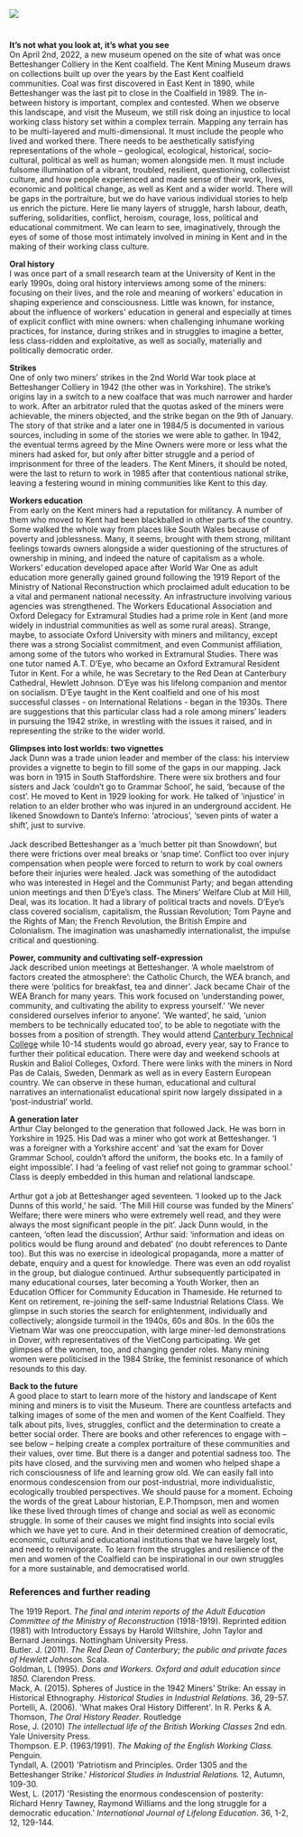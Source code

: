<a href="https://www.kent-maps.online"><img src="https://www.kent-maps.online/juncture/ve-button.png"></a>
<param ve-config title="Mapping radical dissent: the Kent Miners, militancy and workers’ education" author="Professor Emeritus Linden West" layout="vtl" banner="https://stor.artstor.org/stor/6e4cd3c3-771e-43b2-a9e8-90384590672d" description="Prof. Linden West discusses the 'important, complex and contested' 100 year history (1890 - 1989) of the Kent mines and miners.">

<!-- Global Entities -->
<param ve-entity eid="Q29303" aliases="Canterbury">
<param ve-entity eid="Q4898591" aliases="Betteshanger">
<param ve-entitley eid="Q179224" aliases="Dover">

<!-- Historical map layers -->
<param ve-map-layer active allmaps allmaps-id="e2c6c2d2160a2c8b" title="Kent Road Map">

#

**It’s not what you look at, it’s what you see**   
On April 2nd, 2022, a new museum opened on the site of what was once Betteshanger Colliery in the Kent coalfield. The Kent Mining Museum draws on collections built up over the years by the East Kent coalfield communities. Coal was first discovered in East Kent in 1890, while Betteshanger was the last pit to close in the Coalfield in 1989. The in-between history is important, complex and contested. When we observe this landscape, and visit the Museum, we still risk doing an injustice to local working class history set within a complex terrain. Mapping any terrain has to be multi-layered and multi-dimensional. It must include the people who lived and worked there. There needs to be aesthetically satisfying representations of the whole  – geological, ecological, historical, socio-cultural, political as well as human; women alongside men.  It must include fulsome illumination of a vibrant, troubled, resilient, questioning, collectivist culture, and how people experienced and made sense of their work, lives, economic and political change, as well as Kent and a wider world. There will be gaps in the portraiture, but we do have various individual stories to help us enrich the picture. Here lie many layers of struggle, harsh labour, death, suffering, solidarities, conflict, heroism, courage, loss, political and educational commitment. We can learn to see, imaginatively, through the eyes of some of those most intimately involved in mining in Kent and in the making of their working class culture. 
<param ve-image url="https://stor.artstor.org/stor/8cc5eb9c-60be-4b8d-8408-cea130517fd6" label="The Waiting Miner" attribution="Martin Crowther">
<!-- Base map centered on Betteshanger --> 
<param ve-map center="Q4898591" zoom="12">

**Oral history**   
I was once part of a small research team at the University of Kent in the early 1990s, doing oral history interviews among some of the miners: focusing on their lives, and the role and meaning of workers’ education in shaping experience and consciousness. Little was known, for instance, about the influence of workers' education in general and especially at times of explicit conflict with mine owners: when challenging inhumane working practices, for instance, during strikes and in struggles to imagine a better, less class-ridden and exploitative, as well as socially, materially and politically democratic order.  
<param ve-image url="https://upload.wikimedia.org/wikipedia/commons/6/62/Commemorative_statue_showing_Aylesham%27s_history_of_mining..jpg" label="Commemorative Statue showing Aylesham's history of mining" attribution="Nick Smith, via Wikimedia Commons" license="CC BY-SA 2.0"> 

**Strikes**   
One of only two miners’ strikes in the 2nd World War took place at Betteshanger Colliery in 1942 (the other was in Yorkshire). The strike’s origins lay in a switch to a new coalface that was much narrower and harder to work. After an arbitrator ruled that the quotas asked of the miners were achievable, the miners objected, and the strike began on the 9th of January. The story of that strike and a later one in 1984/5 is documented in various sources, including in some of the stories we were able to gather. In 1942, the eventual terms agreed by the Mine Owners were more or less what the miners had asked for, but only after bitter struggle and a period of imprisonment for three of the leaders. The Kent Miners, it should be noted, were the last to return to work in 1985 after that contentious national strike, leaving a festering wound in mining communities like Kent to this day. 
<param ve-image url="https://upload.wikimedia.org/wikipedia/commons/0/05/KentNUMStrikeBadge.JPG" label="Kent NUM Strike Badge" attribution="Simon Speed, CC0, via Wikimedia Commons">
<!-- Base map centered on Betteshanger --> 
<param ve-map center="Q4898591" zoom="12">

**Workers education**   
From early on the Kent miners had a reputation for militancy. A number of them who moved to Kent had been blackballed in other parts of the country. Some walked the whole way from places like South Wales because of poverty and joblessness. Many, it seems, brought with them strong, militant feelings towards owners alongside a wider questioning of the structures of ownership in mining, and indeed the nature of capitalism as a whole. Workers’ education developed apace after World War One as adult education more generally gained ground following the 1919 Report of the Ministry of National Reconstruction which proclaimed adult education to be a vital and permanent national necessity. An infrastructure involving various agencies was strengthened. The Workers Educational Association and Oxford Delegacy for Extramural Studies had a prime role in Kent (and more widely in industrial communities as well as some rural areas). Strange, maybe, to associate Oxford University with miners and militancy, except there was a strong Socialist commitment, and even Communist affiliation, among some of the tutors who worked in Extramural Studies. There was one tutor named A.T. D’Eye, who became an Oxford Extramural Resident Tutor in Kent. For a while, he was Secretary to the Red Dean at Canterbury Cathedral, Hewlett Johnson. D’Eye was his lifelong companion and mentor on socialism. D’Eye taught in the Kent coalfield and one of his most successful classes - on International Relations - began in the 1930s. There are suggestions that this particular class had a role among miners’ leaders in pursuing the 1942 strike, in wrestling with the issues it raised, and in representing the strike to the wider world. 
<param ve-image url="https://stor.artstor.org/stor/8e43ec4c-6f32-4cc3-a630-51348ef92b9e" label="Miners houses at Betteshanger" attribution="Martin Crowther">
<!-- Base map centered on Canterbury --> 
<param ve-map center="Q29303" zoom="12">

**Glimpses into lost worlds: two vignettes**   
Jack Dunn was a trade union leader and member of the class: his interview provides a vignette to begin to fill some of the gaps in our mapping. Jack was born in 1915 in South Staffordshire. There were six brothers and four sisters and Jack ‘couldn’t go to Grammar School’, he said, ‘because of the cost’. He moved to Kent in 1929 looking for work. He talked of ‘injustice’ in relation to an elder brother who was injured in an underground accident. He  likened Snowdown to Dante’s Inferno: ‘atrocious’, ‘seven pints of water a shift’, just to survive. 
<br><br>
Jack described Betteshanger as a ‘much better pit than Snowdown’, but there were frictions over meal breaks or ‘snap time’. Conflict too over injury compensation when people were forced to return to work by coal owners before their injuries were healed. Jack was something of the autodidact who was interested in Hegel and the Communist Party; and began attending union meetings and then D’Eye’s class. The Miners’ Welfare Club at Mill Hill, Deal, was its location. It had a library of political tracts and novels. D’Eye’s class covered socialism, capitalism, the Russian Revolution; Tom Payne and the Rights of Man; the French Revolution, the British Empire and Colonialism. The imagination was unashamedly internationalist, the impulse critical and questioning. 
<param ve-image url="https://upload.wikimedia.org/wikipedia/commons/f/fa/Looking_NE_along_a_footpath_on_top_of_spoil_heap_-_geograph.org.uk_-_585442.jpg" label="Looking NE along a footpath on top of a spoil heap of the Old Betteshanger Colliery" attribution="Nick Smith" license="CC BY-SA 2.0">
<!-- Base map centered on Betteshanger --> 
<param ve-map center="Q4898591" zoom="12">

**Power, community and cultivating self-expression**   
Jack described union meetings at Betteshanger. ‘A whole maelstrom of factors created the atmosphere’: the Catholic Church, the WEA branch, and there were ‘politics for breakfast, tea and dinner’. Jack became Chair of the WEA Branch for many years. This work focused on ‘understanding power, community, and cultivating the ability to express yourself.’ ‘We never considered ourselves inferior to anyone’. ’We wanted’, he said, ‘union members to be technically educated too’, to be able to negotiate with the bosses from a position of strength. They would attend [Canterbury Technical College](https://kent-maps.online/canterbury/20c-canterbury-education) while 10-14 students would go abroad, every year, say to France to further their political education. There were day  and weekend schools at Ruskin and Baliol Colleges, Oxford. There were links with the miners in Nord Pas de Calais, Sweden, Denmark as well as in every Eastern European country. We can observe in these human, educational and cultural narratives an internationalist educational spirit now largely dissipated in a ‘post-industrial’ world. 
<param ve-image url="https://stor.artstor.org/stor/66a7078a-86c2-4c13-ae8a-13ba53f64a66" label="Kent Coalfied 1905-1989" attribution="Martin Crowther">
<!-- Base map centered on Canterbury --> 
<param ve-map center="Q29303" zoom="12">

**A generation later**   
Arthur Clay belonged to the generation that followed Jack. He was born in Yorkshire in 1925. His Dad was a miner who got work at Betteshanger. ‘I was a foreigner with a Yorkshire accent’ and ‘sat the exam for Dover Grammar School, couldn’t afford the uniform, the books etc. In a family of eight impossible’. I had ‘a feeling of vast relief not going to grammar school.’ Class is deeply embedded in this human and relational landscape.
<br><br>
Arthur got a job at Betteshanger aged seventeen. ‘I looked up to the Jack Dunns of this world,’ he said. ‘The Mill Hill course was funded by the Miners’ Welfare; there were miners who were extremely well read, and they were always the most significant people in the pit’. Jack Dunn would, in the canteen, ‘often lead the discussion’, Arthur said: ‘information and ideas on politics would be flung around and debated’ (no doubt references to Dante too). But this  was no exercise in ideological propaganda, more a matter of debate, enquiry and a quest for knowledge. There was even an odd royalist in the group, but dialogue continued. Arthur subsequently participated in many educational courses, later becoming a Youth Worker, then an Education Officer for Community Education in Thameside. He returned to Kent on retirement, re-joining the self-same Industrial Relations Class. We glimpse in such stories the search for enlightenment, individually and collectively; alongside turmoil in the 1940s, 60s and 80s. In the 60s the Vietnam War was one preoccupation, with large miner-led demonstrations in Dover, with representatives of the VietCong participating. We get glimpses of the women, too, and changing gender roles. Many mining women were politicised in the 1984 Strike, the feminist resonance of which resounds to this day.
<param ve-image url="https://stor.artstor.org/stor/837bda95-d400-4e3b-913b-b70829ae8967" label="Betteshanger Colliery" attribution="Martin Crowther">
<!-- Base map centered on Betteshanger --> 
<param ve-map center="Q4898591" zoom="12">

**Back to the future**   
A good place to start to learn more of the history and landscape of Kent mining and miners is to visit the Museum. There are countless artefacts and talking images of some of the men and women of the Kent Coalfield. They talk about pits, lives, struggles, conflict and the  determination to create a better social order. There are books and other references to engage with – see below – helping create a complex portraiture of these communities and their values, over time. But there is a danger and potential sadness too. The pits have closed, and the surviving men and women who helped shape a rich consciousness of life and learning grow old. We can easily fall into enormous condescension from our post-industrial, more individualistic, ecologically troubled perspectives. We should pause for a moment. Echoing the words of the great Labour historian, E.P.Thompson, men and women like these lived through times of change and social as well as economic struggle. In some of their causes we might find insights into social evils which we have yet to cure. And in their determined creation of democratic, economic, cultural and educational institutions that we have largely lost, and need to reinvigorate. To learn from the struggles and resilience of the men and women of the Coalfield can be inspirational in our own struggles for a more sustainable, and democratised world.
<param ve-image url="https://stor.artstor.org/stor/b3049a2f-0ece-44cb-a9f6-7d64c533597d" label="Entrance Gates to the Mining Museum" attribution="Martin Crowther">

### References and further reading
The 1919 Report. _The final and interim reports of the Adult Education Committee of the Ministry of Reconstruction_ (1918-1919). Reprinted edition (1981) with Introductory Essays by Harold Wiltshire, John Taylor and Bernard Jennings. Nottingham University Press.   
Butler. J. (2011). _The Red Dean of Canterbury; the public and private faces of Hewlett Johnson._ Scala.   
Goldman, L (1995). _Dons and Workers. Oxford and adult education since 1850._ Clarendon Press.   
Mack, A. (2015). Spheres of Justice in the 1942 Miners’ Strike: An essay in Historical Ethnography. _Historical Studies in Industrial Relations._ 36, 29-57.     
Portelli, A. (2006). 'What makes Oral History Different'. In R. Perks & A. Thomson, _The Oral History Reader_. Routledge   
Rose, J. (2010) _The intellectual life of the British Working Classes_ 2nd edn. Yale University Press.   
Thompson. E.P. (1963/1991). _The Making of the English Working Class._  Penguin.   
Tyndall, A. (2001) 'Patriotism and Principles. Order 1305 and the Betteshanger Strike.' _Historical Studies in Industrial Relations._ 12, Autumn, 109-30.   
West, L. (2017) 'Resisting the enormous condescension of posterity: Richard Henry Tawney, Raymond Williams and the long struggle for a democratic education.' _International Journal of Lifelong Education_. 36, 1-2, 12, 129-144.   
<param ve-image url="https://stor.artstor.org/stor/792d1b6f-16d4-47c3-8e1d-8a86b5469678" label="Miners Statue near the roundabout on the A258" attribution="Martin Crowther">


